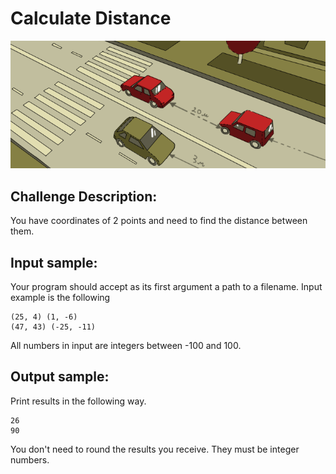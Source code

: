 # Calculate Distance

![Image](https://raw.githubusercontent.com/goggle/codeeval/master/easy/099_calculate_distance/calculate_distance.png)

## Challenge Description:

You have coordinates of 2 points and need to find the distance between them.

## Input sample:

Your program should accept as its first argument a path to a filename. Input example is the following
```
(25, 4) (1, -6)
(47, 43) (-25, -11)
```
All numbers in input are integers between -100 and 100.


## Output sample:

Print results in the following way.
```
26
90
```
You don't need to round the results you receive. They must be integer numbers.
